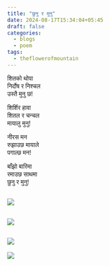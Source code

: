 ```yaml
---
title: "छुनु र मुनु"
date: 2024-08-17T15:34:04+05:45
draft: false
categories:
  - blogs
  - poem
tags:
  - theflowerofmountain
---
```


शितको थोपा  
निर्दोष र निश्चल  
उस्तै मुनु छ!

शिर्शिर हावा  
शितल र चन्चल  
मायालु मुनु!

नीरस मन  
रुझाउछ मायाले  
पगाल्छ मन!

बाँझो बारिमा  
रमाउछ साथमा  
छुनु र मुनु!

![](https://biochemicalmind.wordpress.com/wp-content/uploads/2023/01/img20201003063537.jpg?w=1024)
---
![](https://biochemicalmind.wordpress.com/wp-content/uploads/2023/01/img20220304133653.jpg?w=857)
---
![](https://biochemicalmind.wordpress.com/wp-content/uploads/2023/01/screenshot_2023-01-27-09-02-48-54_1c337646f29875672b5a61192b9010f9.jpg?w=720)
---
![](https://biochemicalmind.wordpress.com/wp-content/uploads/2023/01/screenshot_2023-01-27-09-02-57-81_1c337646f29875672b5a61192b9010f9.jpg?w=720)